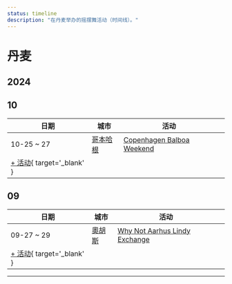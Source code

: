 ```yaml
---
status: timeline
description: "在丹麦举办的摇摆舞活动（时间线）。"
---
```


# 丹麦

## 2024

## 10

| 日期 | 城市 | 活动 | |
| --- | --- | --- | --- |
| 10-25 ~ 27 | [哥本哈根](by_city.md#copenhagen) | [Copenhagen Balboa Weekend](copenhagen-balboa-weekend-2024.md) |  |
| [+ 活动](https://github.com/swingdance/events/issues/new?assignees=&labels=add+event&projects=&template=02-add_entity.yml&title=%5B2024%2Fda_DK%5D%20%3CName%3E&region=da_DK&province=&city=&org_id=&date_starts=2024-10-&date_ends=2024-10-){ target='_blank' }

## 09

| 日期 | 城市 | 活动 | |
| --- | --- | --- | --- |
| 09-27 ~ 29 | [奧胡斯](by_city.md#aarhus) | [Why Not Aarhus Lindy Exchange](why-not-aarhus-lindy-exchange-2024.md) |  |
| [+ 活动](https://github.com/swingdance/events/issues/new?assignees=&labels=add+event&projects=&template=02-add_entity.yml&title=%5B2024%2Fda_DK%5D%20%3CName%3E&region=da_DK&province=&city=&org_id=&date_starts=2024-09-&date_ends=2024-09-){ target='_blank' }

---

